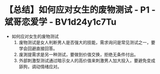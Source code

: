 # 【总结】如何应对女生的废物测试 - P1 - 斌哥恋爱学 - BV1d24y1c7Tu

-   如何应对女生的废物测试
    1.  废物测试是女人判断男人是否强大的技能，需求询问是常见测试之一，要学会回避直接回答。
    2.  废測提需求是另一种测试，要做到价值交换，拒绝无条件付出。
    3.  外部刺激型测试通过暗示女人的高价值来刺激男人加大投入，要避免变成舔狗，调动情绪应对。